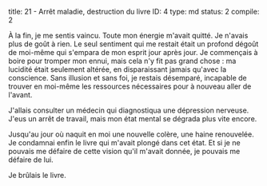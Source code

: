 title:          21 - Arrêt maladie, destruction du livre
ID:             4
type:           md
status:         2
compile:        2


À la fin, je me sentis vaincu. Toute mon énergie m'avait quitté. Je n'avais plus de goût à rien. Le seul sentiment qui me restait était un profond dégoût de moi-même qui s'empara de mon esprit jour après jour. Je commençais à boire pour tromper mon ennui, mais cela n'y fit pas grand chose : ma lucidité était seulement altérée, en disparaissant jamais qu'avec la conscience. Sans illusion et sans foi, je restais désemparé, incapable de trouver en moi-même les ressources nécessaires pour à nouveau aller de l'avant.

J'allais consulter un médecin qui diagnostiqua une dépression nerveuse. J'eus un arrêt de travail, mais mon état mental se dégrada plus vite encore.

Jusqu'au jour où naquit en moi une nouvelle colère, une haine renouvelée. Je condamnai enfin le livre qui m'avait plongé dans cet état. Et si je ne pouvais me défaire de cette vision qu'il m'avait donnée, je pouvais me défaire de lui.

Je brûlais le livre.
